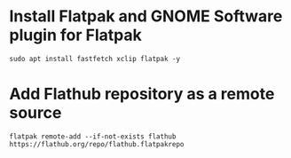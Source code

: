 # Install Flatpak and GNOME Software plugin for Flatpak
```
sudo apt install fastfetch xclip flatpak -y
```
# Add Flathub repository as a remote source
```
flatpak remote-add --if-not-exists flathub https://flathub.org/repo/flathub.flatpakrepo
```
